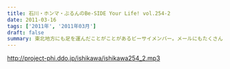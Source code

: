 ```yaml
---
title: 石川・ホンマ・ぶるんのBe-SIDE Your Life! vol.254-2
date: 2011-03-16
tags: ['2011年', '2011年03月']
draft: false
summary: 東北地方にも足を運んだことがことがあるビーサイメンバー。メールにもたくさんの東北リスナーからのメールをいただいております。NAMAE
---
```


http://project-phi.ddo.jp/ishikawa/ishikawa254_2.mp3
